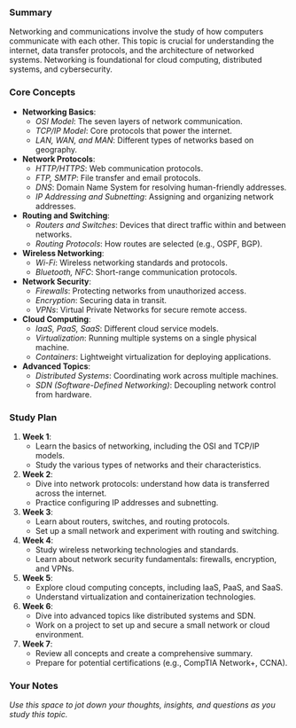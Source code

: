 ### Summary

Networking and communications involve the study of how computers communicate with each other. This topic is crucial for understanding the internet, data transfer protocols, and the architecture of networked systems. Networking is foundational for cloud computing, distributed systems, and cybersecurity.

### Core Concepts

- **Networking Basics**:
    - _OSI Model_: The seven layers of network communication.
    - _TCP/IP Model_: Core protocols that power the internet.
    - _LAN, WAN, and MAN_: Different types of networks based on geography.
- **Network Protocols**:
    - _HTTP/HTTPS_: Web communication protocols.
    - _FTP, SMTP_: File transfer and email protocols.
    - _DNS_: Domain Name System for resolving human-friendly addresses.
    - _IP Addressing and Subnetting_: Assigning and organizing network addresses.
- **Routing and Switching**:
    - _Routers and Switches_: Devices that direct traffic within and between networks.
    - _Routing Protocols_: How routes are selected (e.g., OSPF, BGP).
- **Wireless Networking**:
    - _Wi-Fi_: Wireless networking standards and protocols.
    - _Bluetooth, NFC_: Short-range communication protocols.
- **Network Security**:
    - _Firewalls_: Protecting networks from unauthorized access.
    - _Encryption_: Securing data in transit.
    - _VPNs_: Virtual Private Networks for secure remote access.
- **Cloud Computing**:
    - _IaaS, PaaS, SaaS_: Different cloud service models.
    - _Virtualization_: Running multiple systems on a single physical machine.
    - _Containers_: Lightweight virtualization for deploying applications.
- **Advanced Topics**:
    - _Distributed Systems_: Coordinating work across multiple machines.
    - _SDN (Software-Defined Networking)_: Decoupling network control from hardware.

### Study Plan

1. **Week 1**:
    - Learn the basics of networking, including the OSI and TCP/IP models.
    - Study the various types of networks and their characteristics.
2. **Week 2**:
    - Dive into network protocols: understand how data is transferred across the internet.
    - Practice configuring IP addresses and subnetting.
3. **Week 3**:
    - Learn about routers, switches, and routing protocols.
    - Set up a small network and experiment with routing and switching.
4. **Week 4**:
    - Study wireless networking technologies and standards.
    - Learn about network security fundamentals: firewalls, encryption, and VPNs.
5. **Week 5**:
    - Explore cloud computing concepts, including IaaS, PaaS, and SaaS.
    - Understand virtualization and containerization technologies.
6. **Week 6**:
    - Dive into advanced topics like distributed systems and SDN.
    - Work on a project to set up and secure a small network or cloud environment.
7. **Week 7**:
    - Review all concepts and create a comprehensive summary.
    - Prepare for potential certifications (e.g., CompTIA Network+, CCNA).


### Your Notes

_Use this space to jot down your thoughts, insights, and questions as you study this topic._